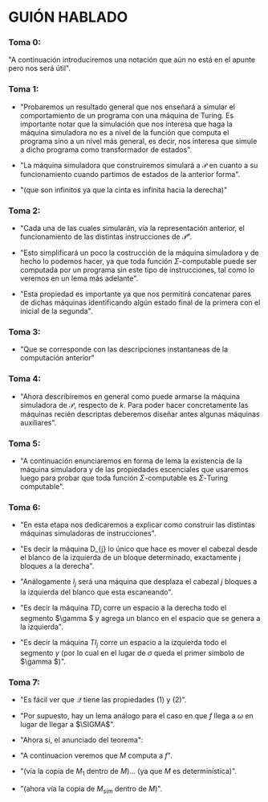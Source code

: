 # GUIÓN HABLADO

### Toma 0:

"A continuación introduciremos una notación que aún no está en el apunte pero nos será útil". 

### Toma 1:

* "Probaremos un resultado general que nos enseñará a simular el comportamiento de un programa con una máquina de Turing. Es importante notar que la simulación que nos interesa que haga la máquina simuladora no es a nivel de la función que computa el programa sino a un nivel más general, es decir, nos interesa que simule a dicho programa como transformador de estados".

* "La máquina simuladora que construiremos simulará a $\mathcal{P}$ en cuanto a
su funcionamiento cuando partimos de estados de la anterior forma".

* "(que son infinitos ya que la cinta es infinita hacia la derecha)"

### Toma 2:

* "Cada una de las cuales simularán, vía la representación anterior, el funcionamiento de las distintas instrucciones de $\mathcal{P}$".

* "Esto simplificará un poco la costrucción de la máquina simuladora y de hecho lo podemos hacer, ya que toda función $\Sigma$-computable puede ser computada por un programa sin este tipo de 	instrucciones, tal como lo veremos en un lema más adelante".

* "Esta propiedad es importante ya que nos permitirá concatenar pares de dichas máquinas identificando algún estado final de la primera con el inicial de la segunda".

### Toma 3:

* "Que se corresponde con las descripciones instantaneas de la computación anterior"

### Toma 4:

* "Ahora describiremos en general como puede armarse la máquina simuladora de $\mathcal{P}$, respecto de $k$. Para poder hacer concretamente las máquinas recién descriptas deberemos diseñar antes algunas máquinas auxiliares".

### Toma 5:

* "A continuación enunciaremos en forma de lema la existencia de la
máquina simuladora y de las propiedades escenciales que usaremos luego para
probar que toda función $\Sigma$-computable es $\Sigma$-Turing computable".

### Toma 6:

* "En esta etapa nos dedicaremos a explicar como construir las distintas máquinas simuladoras de instrucciones".

* "Es decir la máquina D_{j} lo único que hace es mover el cabezal desde el blanco de la izquierda de un bloque determinado, exactamente j bloques a la derecha".

* "Análogamente $I_{j}$ será una máquina que desplaza el cabezal $j$ bloques a
  la izquierda del blanco que esta escaneando". 
  
* "Es decir la máquina $TD_{j}$ corre un espacio a la derecha todo el segmento $\gamma $ y agrega un blanco en el espacio que se genera a la izquierda".

* "Es decir la máquina $TI_{j}$ corre un espacio a la izquierda todo el segmento $\gamma$ (por lo cual en el lugar de $\sigma$ queda el primer símbolo de $\gamma $)". 

### Toma 7:

* "Es fácil ver que $\mathcal{Q}$ tiene las propiedades (1) y (2)".

* "Por supuesto, hay un lema análogo para el caso en que $f$ llega a $\omega$
en lugar de llegar a $\SIGMA$".

* "Ahora si, el anunciado del teorema":

* "A continuacion veremos que $M$ computa a $f$".

* "(vía la copia de $M_{1}$ dentro de $M$)... (ya que $M$ es determinística)".

* "(ahora vía la copia de $M_{sim}$ dentro de $M$)".